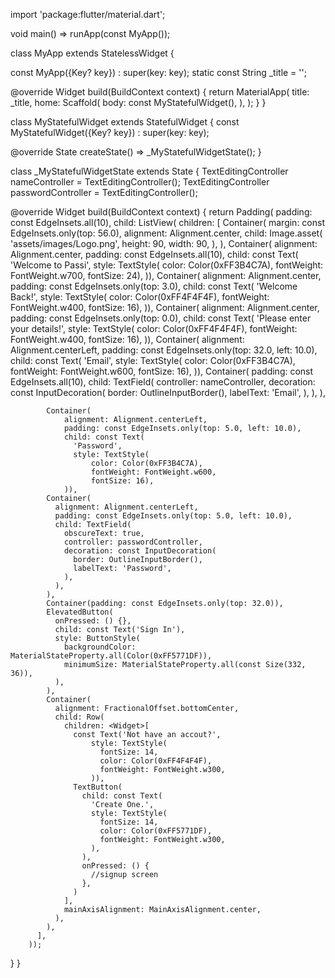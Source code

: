 import 'package:flutter/material.dart';

void main() => runApp(const MyApp());

class MyApp extends StatelessWidget {
  
  const MyApp({Key? key}) : super(key: key);
  static const String _title = '';

  @override
  Widget build(BuildContext context) {
    return MaterialApp(
      title: _title,
      home: Scaffold(
        body: const MyStatefulWidget(),
      ),
    );
  }
}

class MyStatefulWidget extends StatefulWidget {
  const MyStatefulWidget({Key? key}) : super(key: key);

  @override
  State<MyStatefulWidget> createState() => _MyStatefulWidgetState();
}

class _MyStatefulWidgetState extends State<MyStatefulWidget> {
  TextEditingController nameController = TextEditingController();
  TextEditingController passwordController = TextEditingController();

  @override
  Widget build(BuildContext context) {
    return Padding(
        padding: const EdgeInsets.all(10),
        child: ListView(
          children: <Widget>[
            Container(
              margin: const EdgeInsets.only(top: 56.0),
              alignment: Alignment.center,
              child: Image.asset(
                'assets/images/Logo.png',
                height: 90,
                width: 90,
              ),
            ),
            Container(
                alignment: Alignment.center,
                padding: const EdgeInsets.all(10),
                child: const Text(
                  'Welcome to Passi',
                  style: TextStyle(
                      color: Color(0xFF3B4C7A),
                      fontWeight: FontWeight.w700,
                      fontSize: 24),
                )),
            Container(
                alignment: Alignment.center,
                padding: const EdgeInsets.only(top: 3.0),
                child: const Text(
                  'Welcome Back!',
                  style: TextStyle(
                      color: Color(0xFF4F4F4F),
                      fontWeight: FontWeight.w400,
                      fontSize: 16),
                )),
            Container(
                alignment: Alignment.center,
                padding: const EdgeInsets.only(top: 0.0),
                child: const Text(
                  'Please enter your details!',
                  style: TextStyle(
                      color: Color(0xFF4F4F4F),
                      fontWeight: FontWeight.w400,
                      fontSize: 16),
                )),
            Container(
                alignment: Alignment.centerLeft,
                padding: const EdgeInsets.only(top: 32.0, left: 10.0),
                child: const Text(
                  'Email',
                  style: TextStyle(
                      color: Color(0xFF3B4C7A),
                      fontWeight: FontWeight.w600,
                      fontSize: 16),
                )),
            Container(
              padding: const EdgeInsets.all(10),
              child: TextField(
                controller: nameController,
                decoration: const InputDecoration(
                  border: OutlineInputBorder(),
                  labelText: 'Email',
                ),
              ),
            ),
            
            Container(
                alignment: Alignment.centerLeft,
                padding: const EdgeInsets.only(top: 5.0, left: 10.0),
                child: const Text(
                  'Password',
                  style: TextStyle(
                      color: Color(0xFF3B4C7A),
                      fontWeight: FontWeight.w600,
                      fontSize: 16),
                )),
            Container(
              alignment: Alignment.centerLeft,
              padding: const EdgeInsets.only(top: 5.0, left: 10.0),
              child: TextField(
                obscureText: true,
                controller: passwordController,
                decoration: const InputDecoration(
                  border: OutlineInputBorder(),
                  labelText: 'Password',
                ),
              ),
            ),
            Container(padding: const EdgeInsets.only(top: 32.0)),
            ElevatedButton(
              onPressed: () {},
              child: const Text('Sign In'),
              style: ButtonStyle(
                backgroundColor: MaterialStateProperty.all(Color(0xFF5771DF)),
                minimumSize: MaterialStateProperty.all(const Size(332, 36)),
              ),
            ),
            Container(
              alignment: FractionalOffset.bottomCenter,
              child: Row(
                children: <Widget>[
                  const Text('Not have an accout?',
                      style: TextStyle(
                        fontSize: 14,
                        color: Color(0xFF4F4F4F),
                        fontWeight: FontWeight.w300,
                      )),
                  TextButton(
                    child: const Text(
                      'Create One.',
                      style: TextStyle(
                        fontSize: 14,
                        color: Color(0xFF5771DF),
                        fontWeight: FontWeight.w300,
                      ),
                    ),
                    onPressed: () {
                      //signup screen
                    },
                  )
                ],
                mainAxisAlignment: MainAxisAlignment.center,
              ),
            ),
          ],
        ));
  }
}
